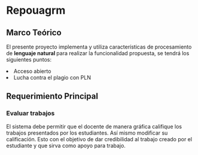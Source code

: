 # Repouagrm

<h2> Marco Teórico </h2>

El presente proyecto implementa y utiliza características de procesamiento de <b> lenguaje natural </b> para realizar la funcionalidad propuesta, se tendrá los siguientes puntos:

<li> Acceso abierto </li>
<li> Lucha contra el plagio con PLN </li>

<h2> Requerimiento Principal </h2>

<h3> Evaluar trabajos
 </h3>
  
<p> El sistema debe permitir que el docente de manera gráfica califique los trabajos presentados por los estudiantes. Así mismo modificar su calificación. Esto con el objetivo de dar credibilidad al trabajo creado por el estudiante y que sirva como apoyo para trabajo.
</p>
